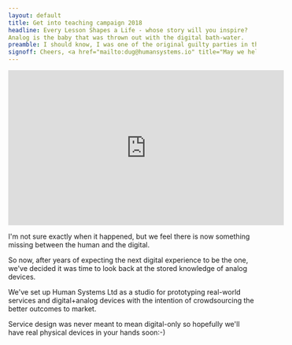 ```yaml
---
layout: default
title: Get into teaching campaign 2018
headline: Every Lesson Shapes a Life - whose story will you inspire?
Analog is the baby that was thrown out with the digital bath-water.
preamble: I should know, I was one of the original guilty parties in the early days of the commercial internet in the UK. If we could turn it into a client-server application, we went for it.
signoff: Cheers, <a href="mailto:dug@humansystems.io" title="May we help you?">dug@humansystems.io</a>
---
```


<iframe width="560" height="315" src="https://www.youtube.com/embed/_VJVqSpp_-s" frameborder="0" allow="accelerometer; autoplay; encrypted-media; gyroscope; picture-in-picture" allowfullscreen></iframe>

I'm not sure exactly when it happened, but we feel there is now something missing between the human and the digital.

So now, after years of expecting the next digital experience to be the one, we've decided it was time to look back at the stored knowledge of analog devices.

We've set up Human Systems Ltd as a studio for prototyping real-world services and digital+analog devices with the intention of crowdsourcing the better outcomes to market. 

Service design was never meant to mean digital-only so hopefully we'll have real physical devices in your hands soon:-)




